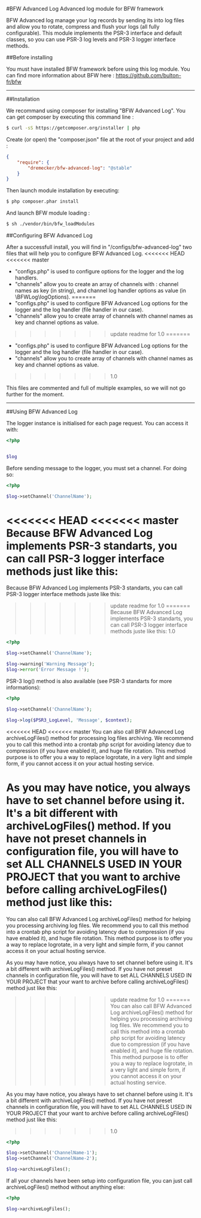 #BFW Advanced Log
Advanced log module for BFW framework

BFW Advanced log manage your log records by sending its into log files and allow you to rotate, compress and flush your logs (all fully configurable).
This module implements the PSR-3 interface and default classes, so you can use PSR-3 log levels and PSR-3 logger interface methods. 

##Before installing

You must have installed BFW framework before using this log module. You can find more information about BFW here : https://github.com/bulton-fr/bfw

---

##Installation

We recommand using composer for installing "BFW Advanced Log". You can get composer by executing this command line :
```bash
$ curl -sS https://getcomposer.org/installer | php
```

Create (or open) the "composer.json" file at the root of your project and add :
```json
{
    "require": {
        "dremecker/bfw-advanced-log": "@stable"
    }
}
```

Then launch module installation by executing:
```bash
$ php composer.phar install
```

And launch BFW module loading :
```bash
$ sh ./vendor/bin/bfw_loadModules
```


##Configuring BFW Advanced Log

After a successfull install, you will find in "/configs/bfw-advanced-log" two files that will help you to configure BFW Advanced Log. 
<<<<<<< HEAD
<<<<<<< master
- "configs.php" is used to configure options for the logger and the log handlers.
- "channels" allow you to create an array of channels with : channel names as key (in string), and channel log handler options as value (in \BFWLog\logOptions).
=======
- "configs.php" is used to configure BFW Advanced Log options for the logger and the log handler (file handler in our case).
- "channels" allow you to create array of channels with channel names as key and channel options as value.
>>>>>>> update readme for 1.0
=======
- "configs.php" is used to configure BFW Advanced Log options for the logger and the log handler (file handler in our case).
- "channels" allow you to create array of channels with channel names as key and channel options as value.
>>>>>>> 1.0

This files are commented and full of multiple examples, so we will not go further for the moment.


---

##Using BFW Advanced Log

The logger instance is initialised for each page request. You can access it with:
```php
<?php


$log
```

Before sending message to the logger, you must set a channel. For doing so:
```php
<?php

$log->setChannel('ChannelName');
```

<<<<<<< HEAD
<<<<<<< master
Because BFW Advanced Log implements PSR-3 standarts, you can call PSR-3 logger interface methods just like this:
=======
Because BFW Advanced Log implements PSR-3 standarts, you can call PSR-3 logger interface methods juste like this:
>>>>>>> update readme for 1.0
=======
Because BFW Advanced Log implements PSR-3 standarts, you can call PSR-3 logger interface methods juste like this:
>>>>>>> 1.0
```php
<?php

$log->setChannel('ChannelName');

$log->warning('Warning Message');
$log->error('Error Message !');
```

PSR-3 log() method is also available (see PSR-3 standarts for more informations):
```php
<?php

$log->setChannel('ChannelName');

$log->log($PSR3_LogLevel, 'Message', $context);
```

<<<<<<< HEAD
<<<<<<< master
You can also call BFW Advanced Log archiveLogFiles() method for processing log files archiving. We recommend you to call this method into a crontab php script for avoiding latency due to compression (if you have enabled it), and huge file rotation. This method purpose is to offer you a way to replace logrotate, in a very light and simple form, if you cannot access it on your actual hosting service.

As you may have notice, you always have to set channel before using it. It's a bit different with archiveLogFiles() method. If you have not preset channels in configuration file, you will have to set ALL CHANNELS USED IN YOUR PROJECT that you want to archive before calling archiveLogFiles() method just like this:
=======
You can also call BFW Advanced Log archiveLogFiles() method for helping you processing archiving log files. We recommend you to call this method into a crontab php script for avoiding latency due to compression (if you have enabled it), and huge file rotation. This method purpose is to offer you a way to replace logrotate, in a very light and simple form, if you cannot access it on your actual hosting service.

As you may have notice, you always have to set channel before using it. It's a bit different with archiveLogFiles() method. If you have not preset channels in configuration file, you will have to set ALL CHANNELS USED IN YOUR PROJECT that your want to archive before calling archiveLogFiles() method just like this:
>>>>>>> update readme for 1.0
=======
You can also call BFW Advanced Log archiveLogFiles() method for helping you processing archiving log files. We recommend you to call this method into a crontab php script for avoiding latency due to compression (if you have enabled it), and huge file rotation. This method purpose is to offer you a way to replace logrotate, in a very light and simple form, if you cannot access it on your actual hosting service.

As you may have notice, you always have to set channel before using it. It's a bit different with archiveLogFiles() method. If you have not preset channels in configuration file, you will have to set ALL CHANNELS USED IN YOUR PROJECT that your want to archive before calling archiveLogFiles() method just like this:
>>>>>>> 1.0
```php
<?php

$log->setChannel('ChannelName-1');
$log->setChannel('ChannelName-2');

$log->archiveLogFiles();
```

If all your channels have been setup into configuration file, you can just call archiveLogFiles() method without anything else:
```php
<?php

$log->archiveLogFiles();
```